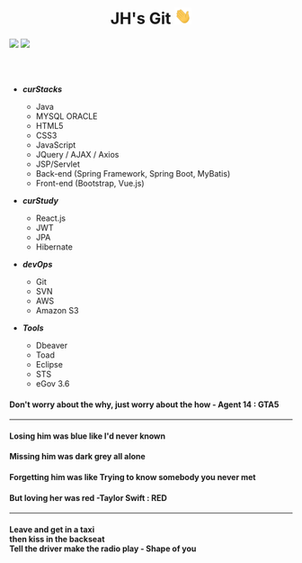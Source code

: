 


<div align="center">
  <h1>JH's Git <img src="https://github.com/ABSphreak/ABSphreak/blob/master/gifs/Hi.gif" width="30px"></h1>

</div>
 <a href=https://mail.google.com/mail/u/0/?ogbl#inbox/ target="_blank"><img src="https://img.shields.io/badge/Gmail-EA4335? style=plastic&logo=Gmail&logoColor=white"/></a>  
 <a href=https://www.instagram.com/jonghyun2023/ target="_blank"><img src="https://img.shields.io/badge/Instagram-E4405F? style=plastic&logo=Instagram&logoColor=white"/></a>
 
   
 <br><br>
 
- ***curStacks***
  - Java
  - MYSQL ORACLE
  - HTML5
  - CSS3
  - JavaScript
  - JQuery / AJAX / Axios
  - JSP/Servlet
  - Back-end (Spring Framework, Spring Boot, MyBatis)
  - Front-end (Bootstrap, Vue.js)
  
- ***curStudy***
  - React.js
  - JWT
  - JPA
  - Hibernate
  
- ***devOps***
  - Git
  - SVN
  - AWS
  - Amazon S3

- ***Tools***
  - Dbeaver
  - Toad
  - Eclipse
  - STS
  - eGov 3.6



<h4>Don't worry about the why, just worry about the how - Agent 14 : GTA5</h4>
<hr>
<h4>Losing him was blue like I'd never known</h4>
<h4>Missing him was dark grey all alone</h4>
<h4>Forgetting him was like Trying to know somebody you never met</h4>
<h4>But loving her was red -Taylor Swift : RED</h4>
<hr>
<h4>
Leave and get in a taxi<br>
then kiss in the backseat<br>  
Tell the driver make the radio play - Shape of you<br>   
</h4>  
